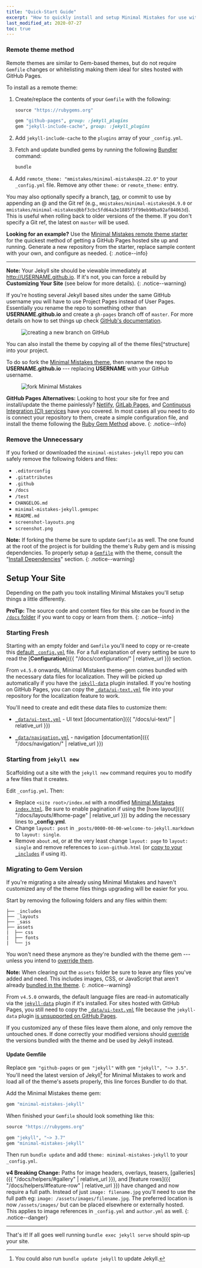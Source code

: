 ```yaml
---
title: "Quick-Start Guide"
excerpt: "How to quickly install and setup Minimal Mistakes for use with GitHub Pages."
last_modified_at: 2020-07-27
toc: true
---
```


### Remote theme method

Remote themes are similar to Gem-based themes, but do not require `Gemfile` changes or whitelisting making them ideal for sites hosted with GitHub Pages.

To install as a remote theme:

1. Create/replace the contents of your `Gemfile` with the following:

   ```ruby
   source "https://rubygems.org"

   gem "github-pages", group: :jekyll_plugins
   gem "jekyll-include-cache", group: :jekyll_plugins
   ```

2. Add `jekyll-include-cache` to the `plugins` array of your `_config.yml`.

3. Fetch and update bundled gems by running the following [Bundler](https://bundler.io/) command:

   ```bash
   bundle
   ```

4. Add `remote_theme: "mmistakes/minimal-mistakes@4.22.0"` to your `_config.yml` file. Remove any other `theme:` or `remote_theme:` entry.

You may also optionally specify a branch, [tag](https://github.com/mmistakes/minimal-mistakes/tags), or commit to use by appending an @ and the Git ref (e.g., `mmistakes/minimal-mistakes@4.9.0` or `mmistakes/minimal-mistakes@bbf3cbc5fd64a3e1885f3f99eb90ba92af84063d`). This is useful when rolling back to older versions of the theme. If you don't specify a Git ref, the latest on `master` will be used.

**Looking for an example?** Use the [Minimal Mistakes remote theme starter](https://github.com/mmistakes/mm-github-pages-starter/generate) for the quickest method of getting a GitHub Pages hosted site up and running. Generate a new repository from the starter, replace sample content with your own, and configure as needed.
{: .notice--info}

---

**Note:** Your Jekyll site should be viewable immediately at <http://USERNAME.github.io>. If it's not, you can force a rebuild by **Customizing Your Site** (see below for more details).
{: .notice--warning}

If you're hosting several Jekyll based sites under the same GitHub username you will have to use Project Pages instead of User Pages. Essentially you rename the repo to something other than **USERNAME.github.io** and create a `gh-pages` branch off of `master`. For more details on how to set things up check [GitHub's documentation](https://help.github.com/articles/user-organization-and-project-pages/).

<figure>
  <img src="{{ '/assets/images/mm-gh-pages.gif' | relative_url }}" alt="creating a new branch on GitHub">
</figure>

You can also install the theme by copying all of the theme files[^structure] into your project.

To do so fork the [Minimal Mistakes theme](https://github.com/mmistakes/minimal-mistakes/fork), then rename the repo to **USERNAME.github.io** --- replacing **USERNAME** with your GitHub username.

<figure>
  <img src="{{ '/assets/images/mm-theme-fork-repo.png' | relative_url }}" alt="fork Minimal Mistakes">
</figure>

**GitHub Pages Alternatives:** Looking to host your site for free and install/update the theme painlessly? [Netlify][netlify-jekyll], [GitLab Pages][gitlab-jekyll], and [Continuous Integration (CI) services][ci-jekyll] have you covered. In most cases all you need to do is connect your repository to them, create a simple configuration file, and install the theme following the [Ruby Gem Method](#ruby-gem-method) above.
{: .notice--info}

[netlify-jekyll]: https://www.netlify.com/blog/2015/10/28/a-step-by-step-guide-jekyll-3.0-on-netlify/
[gitlab-jekyll]: https://about.gitlab.com/2016/04/07/gitlab-pages-setup/
[ci-jekyll]: https://jekyllrb.com/docs/deployment/automated/#continuous-integration-service

### Remove the Unnecessary

If you forked or downloaded the `minimal-mistakes-jekyll` repo you can safely remove the following folders and files:

- `.editorconfig`
- `.gitattributes`
- `.github`
- `/docs`
- `/test`
- `CHANGELOG.md`
- `minimal-mistakes-jekyll.gemspec`
- `README.md`
- `screenshot-layouts.png`
- `screenshot.png`

**Note:** If forking the theme be sure to update `Gemfile` as well. The one found at the root of the project is for building the theme's Ruby gem and is missing dependencies. To properly setup a [`Gemfile`](https://github.com/mmistakes/minimal-mistakes/blob/master/docs/Gemfile) with the theme, consult the "[Install Dependencies](https://mmistakes.github.io/minimal-mistakes/docs/installation/#install-dependencies)" section.
{: .notice--warning}

## Setup Your Site

Depending on the path you took installing Minimal Mistakes you'll setup things a little differently.

**ProTip:** The source code and content files for this site can be found in the [`/docs` folder](https://github.com/mmistakes/minimal-mistakes/tree/master/docs) if you want to copy or learn from them.
{: .notice--info}

### Starting Fresh

Starting with an empty folder and `Gemfile` you'll need to copy or re-create this [default `_config.yml`](https://github.com/mmistakes/minimal-mistakes/blob/master/_config.yml) file. For a full explanation of every setting be sure to read the [**Configuration**]({{ "/docs/configuration/" | relative_url }}) section.

From `v4.5.0` onwards, Minimal Mistakes theme-gem comes bundled with the necessary data files for localization.
They will be picked up automatically if you have the [`jekyll-data`](https://github.com/ashmaroli/jekyll-data) plugin installed.
If you're hosting on GitHub Pages, you can copy the [`_data/ui-text.yml`][ui-text.yml] file into your repository for the localization feature to work.

You'll need to create and edit these data files to customize them:

- [`_data/ui-text.yml`][ui-text.yml] - UI text [documentation]({{ "/docs/ui-text/" | relative_url }})
- [`_data/navigation.yml`][navigation.yml] - navigation [documentation]({{ "/docs/navigation/" | relative_url }})

  [ui-text.yml]: https://github.com/mmistakes/minimal-mistakes/blob/master/_data/ui-text.yml
  [navigation.yml]: https://github.com/mmistakes/minimal-mistakes/blob/master/_data/navigation.yml

### Starting from `jekyll new`

Scaffolding out a site with the `jekyll new` command requires you to modify a few files that it creates.

Edit `_config.yml`. Then:

- Replace `<site root>/index.md` with a modified [Minimal Mistakes `index.html`](https://github.com/mmistakes/minimal-mistakes/blob/master/index.html). Be sure to enable pagination if using the [`home` layout]({{ "/docs/layouts/#home-page" | relative_url }}) by adding the necessary lines to **_config.yml**.
- Change `layout: post` in `_posts/0000-00-00-welcome-to-jekyll.markdown` to `layout: single`.
- Remove `about.md`, or at the very least change `layout: page` to `layout: single` and remove references to `icon-github.html` (or [copy to your `_includes`](https://github.com/jekyll/minima/tree/master/_includes) if using it).

### Migrating to Gem Version

If you're migrating a site already using Minimal Mistakes and haven't customized any of the theme files things upgrading will be easier for you.

Start by removing the following folders and any files within them: 

```terminal
├── _includes
├── _layouts
├── _sass
├── assets
|  ├── css
|  ├── fonts
|  └── js
```

You won't need these anymore as they're bundled with the theme gem --- unless you intend to [override them](https://jekyllrb.com/docs/themes/#overriding-theme-defaults).

**Note:** When clearing out the `assets` folder be sure to leave any files you've added and need. This includes images, CSS, or JavaScript that aren't already [bundled in the theme](https://github.com/mmistakes/minimal-mistakes/tree/master/assets). 
{: .notice--warning}

From `v4.5.0` onwards, the default language files are read-in automatically via the [`jekyll-data`](https://github.com/ashmaroli/jekyll-data) plugin if it's installed. For sites hosted with GitHub Pages, you still need to copy the [`_data/ui-text.yml`][ui-text.yml] file because the `jekyll-data` plugin [is unsupported on GitHub Pages](https://docs.github.com/en/github/working-with-github-pages/about-github-pages-and-jekyll#plugins).

If you customized any of these files leave them alone, and only remove the untouched ones. If done correctly your modified versions should [override](https://jekyllrb.com/docs/themes/#overriding-theme-defaults) the versions bundled with the theme and be used by Jekyll instead.

#### Update Gemfile

Replace `gem "github-pages` or `gem "jekyll"` with `gem "jekyll", "~> 3.5"`. You'll need the latest version of Jekyll[^update-jekyll] for Minimal Mistakes to work and load all of the theme's assets properly, this line forces Bundler to do that.

[^update-jekyll]: You could also run `bundle update jekyll` to update Jekyll.

Add the Minimal Mistakes theme gem: 

```ruby
gem "minimal-mistakes-jekyll"
```

When finished your `Gemfile` should look something like this:

```ruby
source "https://rubygems.org"

gem "jekyll", "~> 3.7"
gem "minimal-mistakes-jekyll"
```

Then run `bundle update` and add `theme: minimal-mistakes-jekyll` to your `_config.yml`.

**v4 Breaking Change:** Paths for image headers, overlays, teasers, [galleries]({{ "/docs/helpers/#gallery" | relative_url }}), and [feature rows]({{ "/docs/helpers/#feature-row" | relative_url }}) have changed and now require a full path. Instead of just `image: filename.jpg` you'll need to use the full path eg: `image: /assets/images/filename.jpg`. The preferred location is now `/assets/images/` but can be placed elsewhere or externally hosted. This applies to image references in `_config.yml` and `author.yml` as well.
{: .notice--danger}

---

That's it! If all goes well running `bundle exec jekyll serve` should spin-up your site.
